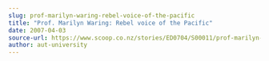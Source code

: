 ```yaml
---
slug: prof-marilyn-waring-rebel-voice-of-the-pacific
title: "Prof. Marilyn Waring: Rebel voice of the Pacific"
date: 2007-04-03
source-url: https://www.scoop.co.nz/stories/ED0704/S00011/prof-marilyn-waring-rebel-voice-of-the-pacific.htm
author: aut-university
---
```

